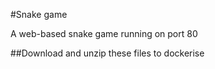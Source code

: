 #Snake game

A web-based snake game running on port 80

##Download and unzip these files to dockerise
